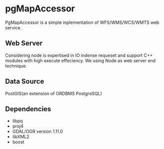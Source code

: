 pgMapAccessor
=============

PgMapAccessor is a simple inplementation of WFS/WMS/WCS/WMTS web service.

## Web Server
Considering node is expertised in IO indense requeset and support C++ modules
with high execute effeciency. We using Node as web server end technique.

## Data Source
PostGIS(an extension of ORDBMS PostgreSQL)

## Dependencies
* libpq
* proj4
* GDAL/OGR version 1.11.0
* libXML2
* boost
